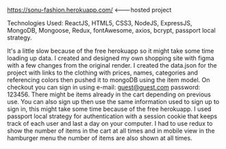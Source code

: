 https://sonu-fashion.herokuapp.com/ <---hosted project

Technologies Used: ReactJS, HTML5, CSS3, NodeJS, ExpressJS, MongoDB, Mongoose, Redux, fontAwesome, axios, bcrypt, passport local strategy.

It's a little slow because of the free herokuapp so it might take some time loading up data. I created and designed my own shopping site with figma with a few changes from the original render. I created the data.json for the project with links to the clothing with prices, names, categories and referencing colors then pushed it to mongoDB using the item model. On checkout you can sign in using e-mail: guest@guest.com password: 123456. There might be items already in the cart depending on previous use. You can also sign up then use the same information used to sign up to sign in, this might take some time because of the free herokuapp. I used passport local strategy for authentication with a session cookie that keeps track of each user and last a day on your computer. I had to use redux to show the number of items in the cart at all times and in mobile view in the hamburger menu the number of items are also shown at all times.